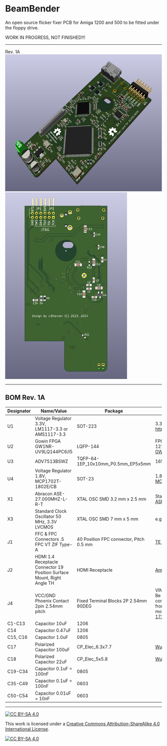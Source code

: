 # BeamBender
An open source flicker fixer PCB for Amiga 1200 and 500 to be fitted under the floppy drive.

WORK IN PROGRESS, NOT FINISHED!!!

***

Rev. 1A
<br />
<a href="images/BeamBender_flicker-fixer_A1200-A500_pic1.png">
<img src="images/BeamBender_flicker-fixer_A1200-A500_pic1.png" width="598" height="440">
</a>
<br />
<a href="images/BeamBender_flicker-fixer_A1200-A500_pic2.png">
<img src="images/BeamBender_flicker-fixer_A1200-A500_pic2.png" width="392" height="600">
</a>

***

BOM Rev. 1A
---------
Designator  | Name/Value   | Package | Notes
-|-|-|-|
U1 | Voltage Regulator 3.3V, <br /> LM1117-3.3 or <br /> AMS1117-3.3 | SOT-223 | 3.3V 1A Low Drop-Out (LDO) Voltage regulator. https://www.aliexpress.com/item/32869037691.html
U2 | Gowin FPGA GW1NR-UV9LQ144PC6/I5 | LQFP-144 | FPGA - Field Programmable Gate Array, 8640 LE, 121 I/O, Embedded 64Mbit 16-bit PSRAM <br /> [GW1NR-UV9LQ144PC6/I5](https://www.mouser.com/ProductDetail/192-1NRUV9LQ144PC6I5)
U3 | ADV7513BSWZ | TQFP-64-1EP_10x10mm_P0.5mm_EP5x5mm | 165 MHz High Performance HDMI Transmitter
U4 | Voltage Regulator 1.8V, <br /> MCP1702T-1802E/CB | SOT-23 | 1.8V Low Drop-Out (LDO) Voltage regulator. [MCP1702T1802E-CB](https://www.mouser.com/ProductDetail/579-MCP1702T1802E-CB)
X1 | Abracon ASE-27.000MHZ-L-R-T | XTAL OSC SMD 3.2 mm x 2.5 mm | Standard Clock Oscillator XO 27MHZ CMOS SMD [ASE-27.000MHZ-L-R-T](https://www.mouser.com/ProductDetail/815-ASE-27.000-LR-T)
X3 | Standard Clock Oscillator 50 MHz, 3.3V LVCMOS | XTAL OSC SMD 7 mm x 5 mm | e.g. [FN5000109](https://www.mouser.com/ProductDetail/729-FN5000109) or [LH736050](https://www.mouser.com/ProductDetail/972-LH736050.000000I)
J1 | FFC & FPC Connectors .5 FPC VT ZIF Type-A | 40 Position FPC connector, Pitch 0.5 mm | [TE Connectivity 4-1734742-0](https://www.mouser.com/ProductDetail/571-4-1734742-0)
J2 | HDMI 1.4 Receptacle Connector 19 Position Surface Mount, Right Angle TH | HDMI Receptacle | [Amphenol 10029449-111RLF](https://www.mouser.com/ProductDetail/649-10029449-111RLF)
J4 | VCC/GND Phoenix Contact 2pin 2.54mm pitch | Fixed Terminal Blocks 2P 2.54mm 90DEG | VIN +5V <br /> Be careful with orientation, check polarity BEFORE connecting anything here. You can take +5V/GND from internal floppy header pins on Amiga motherboard.<br />[1725656](https://www.mouser.com/ProductDetail/651-1725656) or [Aliexpress](https://www.aliexpress.com/item/1005001677869988.html)
C1-C13 | Capacitor 10uF | 1206 |
C14 | Capacitor 0.47uF | 1206 |
C15, C16 | Capacitor 1.0uF | 0805 |
C17 | Polarized Capacitor 100uF | CP_Elec_6.3x7.7 | [Wurth SMD WCAP-AS5H 100uF](https://www.mouser.com/ProductDetail/710-865230245004)
C18 | Polarized Capacitor 22uF | CP_Elec_5x5.8 | [Wurth SMD WCAP-AS5H 22uF](https://www.mouser.com/ProductDetail/710-865230342002)
C19-C34 | Capacitor 0.1uF = 100nF | 0805 |
C35-C49 | Capacitor 0.1uF = 100nF | 0603 |
C50-C54 | Capacitor 0.01uF = 10nF | 0603 |

***


[![CC BY-SA 4.0][cc-by-sa-shield]][cc-by-sa]

This work is licensed under a
[Creative Commons Attribution-ShareAlike 4.0 International License][cc-by-sa].

[![CC BY-SA 4.0][cc-by-sa-image]][cc-by-sa]

[cc-by-sa]: http://creativecommons.org/licenses/by-sa/4.0/
[cc-by-sa-image]: https://licensebuttons.net/l/by-sa/4.0/88x31.png
[cc-by-sa-shield]: https://img.shields.io/badge/License-CC%20BY--SA%204.0-lightgrey.svg
